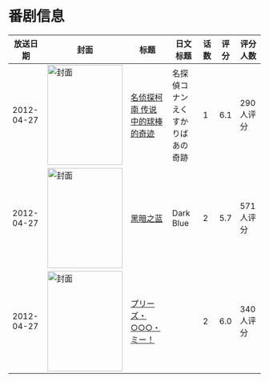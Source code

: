 # 番剧信息

|放送日期|封面|标题|日文标题|话数|评分|评分人数|
|---|---|---|---|---|---|---|
|2012-04-27|<img src="https://lain.bgm.tv/pic/cover/c/df/cf/38132_n1X9N.jpg" alt="封面" style="width:150px;height:200px;object-fit:cover;">|[名侦探柯南 传说中的球棒的奇迹](https://bangumi.tv/subject/38132)|名探偵コナン えくすかりばあの奇跡|1|6.1|290人评分|
|2012-04-27|<img src="https://bangumi.tv/img/no_icon_subject.png" alt="封面" style="width:150px;height:200px;object-fit:cover;">|[黑暗之蓝](https://bangumi.tv/subject/43263)|Dark Blue|2|5.7|571人评分|
|2012-04-27|<img src="https://bangumi.tv/img/no_icon_subject.png" alt="封面" style="width:150px;height:200px;object-fit:cover;">|[プリーズ・○○○・ミー！](https://bangumi.tv/subject/48118)||2|6.0|340人评分|
